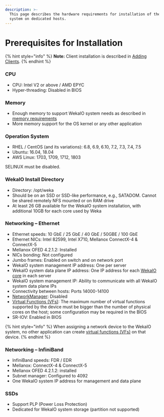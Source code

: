 ```yaml
---
description: >-
  This page describes the hardware requirements for installation of the WekaIO
  system on dedicated hosts.
---
```


# Prerequisites for Installation

{% hint style="info" %}
**Note:** Client installation is described in [Adding Clients](adding-clients-bare-metal.md).
{% endhint %}

### CPU <a id="cpu"></a>

* CPU: Intel V2 or above / AMD EPYC
* Hyper-threading: Disabled in BIOS

### Memory <a id="memory"></a>

* Enough memory to support WekaIO system needs as described in [memory requirements ](planning-a-weka-system-installation.md#memory-resource-planning)
* More memory support for the OS kernel or any other application

### Operation System <a id="operation-system"></a>

* RHEL / CentOS \(and its variations\): 6.8, 6.9, 6.10, 7.2, 7.3, 7.4, 7.5
* Ubuntu:  16.04, 18.04
* AWS Linux: 1703, 1709,  1712, 1803

SELINUX must be disabled.

### WekaIO Install Directory <a id="weka-install-directory"></a>

* Directory: /opt/weka
* Should be on an SSD or SSD-like performance, e.g., SATADOM. Cannot be shared remotely NFS mounted or on RAM drive
* At least 26 GB available for the WekaIO system installation, with additional 10GB for each core used by Weka

### Networking – Ethernet <a id="networking-ethernet"></a>

* Ethernet speeds: 10 GbE / 25 GbE / 40 GbE / 50GBE / 100 GbE
* Ethernet NICs: Intel 82599, Intel X710, Mellanox ConnectX-4 & ConnectX-5
* Mellanox OFED 4.2.1.2: Installed
* NICs bonding: Not configured
* Jumbo frames: Enabled on switch and on network port
* WekaIO system management IP address: One per server
* WekaIO system data plane IP address: One IP address for each [WekaIO core](planning-a-weka-system-installation.md#cpu-resource-planning) in each server
* WekaIO system management IP: Ability to communicate with all WekaIO system data plane IPs
* Connectivity between hosts: Ports 14000-14100
* [NetworkManager](https://en.wikipedia.org/wiki/NetworkManager): Disabled
* [Virtual Functions \(VFs\)](https://en.wikipedia.org/wiki/Network_function_virtualization): The maximum number of virtual functions supported by the device must be bigger than the number of physical cores on the host; some configuration may be required in the BIOS
* SR-IOV: Enabled in BIOS

{% hint style="info" %}
When assigning a network device to the WekaIO system, no other application can create [virtual functions \(VFs\)](https://en.wikipedia.org/wiki/Network_function_virtualization) on that device.
{% endhint %}

### Networking – InfiniBand <a id="networking-infiniband"></a>

* InfiniBand speeds: FDR / EDR
* Mellanox: ConnectX-4 & ConnectX-5
* Mellanox OFED 4.2.1.2: installed
* Subnet manager: Configured to 4092
* One WekaIO system IP address for management and data plane

### SSDs <a id="ssds"></a>

* Support PLP \(Power Loss Protection\)
* Dedicated for WekaIO system storage \(partition not supported\)

